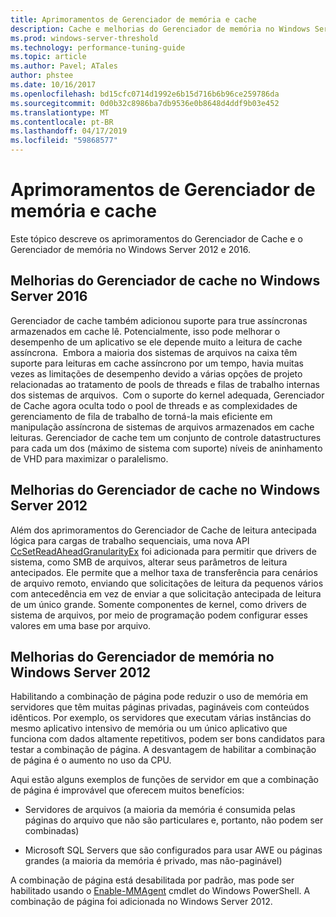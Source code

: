 ```yaml
---
title: Aprimoramentos de Gerenciador de memória e cache
description: Cache e melhorias do Gerenciador de memória no Windows Server 2016
ms.prod: windows-server-threshold
ms.technology: performance-tuning-guide
ms.topic: article
ms.author: Pavel; ATales
author: phstee
ms.date: 10/16/2017
ms.openlocfilehash: bd15cfc0714d1992e6b15d716b6b96ce259786da
ms.sourcegitcommit: 0d0b32c8986ba7db9536e0b8648d4ddf9b03e452
ms.translationtype: MT
ms.contentlocale: pt-BR
ms.lasthandoff: 04/17/2019
ms.locfileid: "59868577"
---
```

# <a name="cache-and-memory-manager-improvements"></a>Aprimoramentos de Gerenciador de memória e cache

Este tópico descreve os aprimoramentos do Gerenciador de Cache e o Gerenciador de memória no Windows Server 2012 e 2016.

## <a name="cache-manager-improvements-in-windows-server-2016"></a>Melhorias do Gerenciador de cache no Windows Server 2016
Gerenciador de cache também adicionou suporte para true assíncronas armazenados em cache lê.
Potencialmente, isso pode melhorar o desempenho de um aplicativo se ele depende muito a leitura de cache assíncrona.  Embora a maioria dos sistemas de arquivos na caixa têm suporte para leituras em cache assíncrono por um tempo, havia muitas vezes as limitações de desempenho devido a várias opções de projeto relacionadas ao tratamento de pools de threads e filas de trabalho internas dos sistemas de arquivos.  Com o suporte do kernel adequada, Gerenciador de Cache agora oculta todo o pool de threads e as complexidades de gerenciamento de fila de trabalho de torná-la mais eficiente em manipulação assíncrona de sistemas de arquivos armazenados em cache leituras. Gerenciador de cache tem um conjunto de controle datastructures para cada um dos (máximo de sistema com suporte) níveis de aninhamento de VHD para maximizar o paralelismo.


## <a name="cache-manager-improvements-in-windows-server-2012"></a>Melhorias do Gerenciador de cache no Windows Server 2012
Além dos aprimoramentos do Gerenciador de Cache de leitura antecipada lógica para cargas de trabalho sequenciais, uma nova API [CcSetReadAheadGranularityEx](https://msdn.microsoft.com/library/windows/hardware/hh406341.aspx) foi adicionada para permitir que drivers de sistema, como SMB de arquivos, alterar seus parâmetros de leitura antecipados. Ele permite que a melhor taxa de transferência para cenários de arquivo remoto, enviando que solicitações de leitura da pequenos vários com antecedência em vez de enviar a que solicitação antecipada de leitura de um único grande. Somente componentes de kernel, como drivers de sistema de arquivos, por meio de programação podem configurar esses valores em uma base por arquivo.

## <a name="memory-manager-improvements-in-windows-server-2012"></a>Melhorias do Gerenciador de memória no Windows Server 2012
Habilitando a combinação de página pode reduzir o uso de memória em servidores que têm muitas páginas privadas, pagináveis com conteúdos idênticos. Por exemplo, os servidores que executam várias instâncias do mesmo aplicativo intensivo de memória ou um único aplicativo que funciona com dados altamente repetitivos, podem ser bons candidatos para testar a combinação de página. A desvantagem de habilitar a combinação de página é o aumento no uso da CPU.

Aqui estão alguns exemplos de funções de servidor em que a combinação de página é improvável que oferecem muitos benefícios:

-   Servidores de arquivos (a maioria da memória é consumida pelas páginas do arquivo que não são particulares e, portanto, não podem ser combinadas)

-   Microsoft SQL Servers que são configurados para usar AWE ou páginas grandes (a maioria da memória é privado, mas não-paginável)

A combinação de página está desabilitada por padrão, mas pode ser habilitado usando o [Enable-MMAgent](https://technet.microsoft.com/library/jj658954.aspx) cmdlet do Windows PowerShell. A combinação de página foi adicionada no Windows Server 2012.
